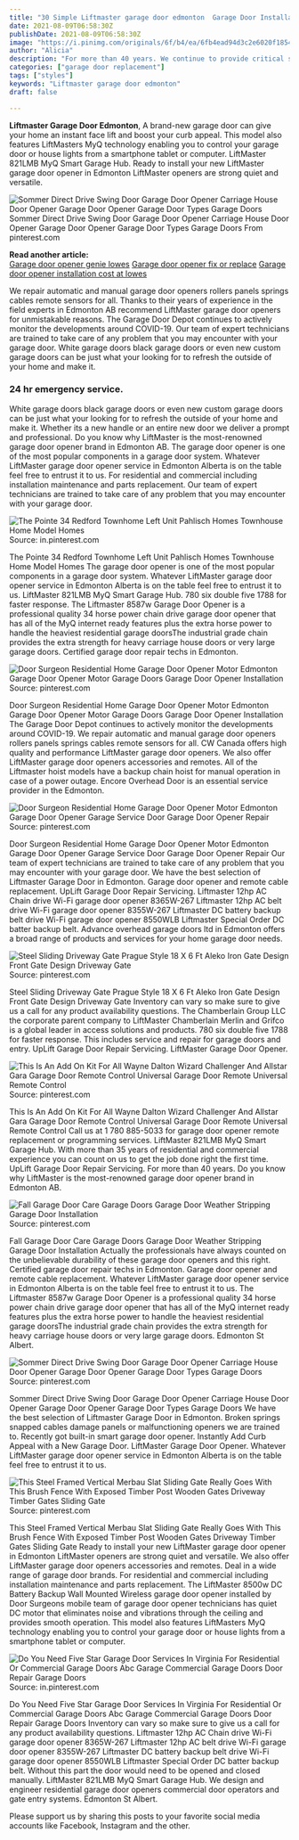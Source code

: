 ```yaml
---
title: "30 Simple Liftmaster garage door edmonton  Garage Door Installation"
date: 2021-08-09T06:58:30Z
publishDate: 2021-08-09T06:58:30Z
image: "https://i.pinimg.com/originals/6f/b4/ea/6fb4ead94d3c2e6020f18540d9fe4b45.jpg"
author: "Alicia"
description: "For more than 40 years. We continue to provide critical services to businesses homeowners and the community during the COVID-19 crisis. Liftmaster garage door edmonton"
categories: ["garage door replacement"]
tags: ["styles"]
keywords: "Liftmaster garage door edmonton"
draft: false

---
```

<!-- Head tag Code -->
**Liftmaster Garage Door Edmonton**, A brand-new garage door can give your home an instant face lift and boost your curb appeal. This model also features LiftMasters MyQ technology enabling you to control your garage door or house lights from a smartphone tablet or computer. LiftMaster 821LMB MyQ Smart Garage Hub. Ready to install your new LiftMaster garage door opener in Edmonton LiftMaster openers are strong quiet and versatile.

![Sommer Direct Drive Swing Door Garage Door Opener Carriage House Door Opener Garage Door Opener Garage Door Types Garage Doors](https://i.pinimg.com/736x/68/38/b0/6838b0d6b7e7345569f426b0aa40e41f.jpg "Sommer Direct Drive Swing Door Garage Door Opener Carriage House Door Opener Garage Door Opener Garage Door Types Garage Doors")
Sommer Direct Drive Swing Door Garage Door Opener Carriage House Door Opener Garage Door Opener Garage Door Types Garage Doors From pinterest.com

**Read another article:**  
[Garage door opener genie lowes](/garage-door-opener-genie-lowes/)
[Garage door opener fix or replace](/garage-door-opener-fix-or-replace/)
[Garage door opener installation cost at lowes](/garage-door-opener-installation-cost-at-lowes/)


We repair automatic and manual garage door openers rollers panels springs cables remote sensors for all. Thanks to their years of experience in the field experts in Edmonton AB recommend LiftMaster garage door openers for unmistakable reasons. The Garage Door Depot continues to actively monitor the developments around COVID-19. Our team of expert technicians are trained to take care of any problem that you may encounter with your garage door. White garage doors black garage doors or even new custom garage doors can be just what your looking for to refresh the outside of your home and make it.

### 24 hr emergency service.

White garage doors black garage doors or even new custom garage doors can be just what your looking for to refresh the outside of your home and make it. Whether its a new handle or an entire new door we deliver a prompt and professional. Do you know why LiftMaster is the most-renowned garage door opener brand in Edmonton AB. The garage door opener is one of the most popular components in a garage door system. Whatever LiftMaster garage door opener service in Edmonton Alberta is on the table feel free to entrust it to us. For residential and commercial including installation maintenance and parts replacement. Our team of expert technicians are trained to take care of any problem that you may encounter with your garage door.


![The Pointe 34 Redford Townhome Left Unit Pahlisch Homes Townhouse Home Model Homes](https://i.pinimg.com/originals/b1/2e/a7/b12ea7ef6386783393a7a8a279e410b7.jpg "The Pointe 34 Redford Townhome Left Unit Pahlisch Homes Townhouse Home Model Homes")
Source: in.pinterest.com

The Pointe 34 Redford Townhome Left Unit Pahlisch Homes Townhouse Home Model Homes The garage door opener is one of the most popular components in a garage door system. Whatever LiftMaster garage door opener service in Edmonton Alberta is on the table feel free to entrust it to us. LiftMaster 821LMB MyQ Smart Garage Hub. 780 six double five 1788 for faster response. The Liftmaster 8587w Garage Door Opener is a professional quality 34 horse power chain drive garage door opener that has all of the MyQ internet ready features plus the extra horse power to handle the heaviest residential garage doorsThe industrial grade chain provides the extra strength for heavy carriage house doors or very large garage doors. Certified garage door repair techs in Edmonton.

![Door Surgeon Residential Home Garage Door Opener Motor Edmonton Garage Door Opener Motor Garage Doors Garage Door Opener Installation](https://i.pinimg.com/originals/dd/97/50/dd9750445aa683876ea0f757e55698ca.png "Door Surgeon Residential Home Garage Door Opener Motor Edmonton Garage Door Opener Motor Garage Doors Garage Door Opener Installation")
Source: pinterest.com

Door Surgeon Residential Home Garage Door Opener Motor Edmonton Garage Door Opener Motor Garage Doors Garage Door Opener Installation The Garage Door Depot continues to actively monitor the developments around COVID-19. We repair automatic and manual garage door openers rollers panels springs cables remote sensors for all. CW Canada offers high quality and performance LiftMaster garage door openers. We also offer LiftMaster garage door openers accessories and remotes. All of the Liftmaster hoist models have a backup chain hoist for manual operation in case of a power outage. Encore Overhead Door is an essential service provider in the Edmonton.

![Door Surgeon Residential Home Garage Door Opener Motor Edmonton Garage Door Opener Garage Service Door Garage Door Opener Repair](https://i.pinimg.com/originals/41/5a/84/415a8462f63f9bdd87bcc62ce15d40bb.png "Door Surgeon Residential Home Garage Door Opener Motor Edmonton Garage Door Opener Garage Service Door Garage Door Opener Repair")
Source: pinterest.com

Door Surgeon Residential Home Garage Door Opener Motor Edmonton Garage Door Opener Garage Service Door Garage Door Opener Repair Our team of expert technicians are trained to take care of any problem that you may encounter with your garage door. We have the best selection of Liftmaster Garage Door in Edmonton. Garage door opener and remote cable replacement. UpLift Garage Door Repair Servicing. Liftmaster 12hp AC Chain drive Wi-Fi garage door opener 8365W-267 Liftmaster 12hp AC belt drive Wi-Fi garage door opener 8355W-267 Liftmaster DC battery backup belt drive Wi-Fi garage door opener 8550WLB Liftmaster Special Order DC batter backup belt. Advance overhead garage doors ltd in Edmonton offers a broad range of products and services for your home garage door needs.

![Steel Sliding Driveway Gate Prague Style 18 X 6 Ft Aleko Iron Gate Design Front Gate Design Driveway Gate](https://i.pinimg.com/originals/62/a9/4e/62a94efe333ba3e1b3aec4ea5ca67450.jpg "Steel Sliding Driveway Gate Prague Style 18 X 6 Ft Aleko Iron Gate Design Front Gate Design Driveway Gate")
Source: pinterest.com

Steel Sliding Driveway Gate Prague Style 18 X 6 Ft Aleko Iron Gate Design Front Gate Design Driveway Gate Inventory can vary so make sure to give us a call for any product availability questions. The Chamberlain Group LLC the corporate parent company to LiftMaster Chamberlain Merlin and Grifco is a global leader in access solutions and products. 780 six double five 1788 for faster response. This includes service and repair for garage doors and entry. UpLift Garage Door Repair Servicing. LiftMaster Garage Door Opener.

![This Is An Add On Kit For All Wayne Dalton Wizard Challenger And Allstar Gara Garage Door Remote Control Universal Garage Door Remote Universal Remote Control](https://i.pinimg.com/originals/95/83/33/958333ede03d995362b8e123eb8285da.jpg "This Is An Add On Kit For All Wayne Dalton Wizard Challenger And Allstar Gara Garage Door Remote Control Universal Garage Door Remote Universal Remote Control")
Source: pinterest.com

This Is An Add On Kit For All Wayne Dalton Wizard Challenger And Allstar Gara Garage Door Remote Control Universal Garage Door Remote Universal Remote Control Call us at 1 780 885-5033 for garage door opener remote replacement or programming services. LiftMaster 821LMB MyQ Smart Garage Hub. With more than 35 years of residential and commercial experience you can count on us to get the job done right the first time. UpLift Garage Door Repair Servicing. For more than 40 years. Do you know why LiftMaster is the most-renowned garage door opener brand in Edmonton AB.

![Fall Garage Door Care Garage Doors Garage Door Weather Stripping Garage Door Installation](https://i.pinimg.com/originals/4d/6b/b5/4d6bb59857ff8b8bc1df36837c1a0933.jpg "Fall Garage Door Care Garage Doors Garage Door Weather Stripping Garage Door Installation")
Source: pinterest.com

Fall Garage Door Care Garage Doors Garage Door Weather Stripping Garage Door Installation Actually the professionals have always counted on the unbelievable durability of these garage door openers and this right. Certified garage door repair techs in Edmonton. Garage door opener and remote cable replacement. Whatever LiftMaster garage door opener service in Edmonton Alberta is on the table feel free to entrust it to us. The Liftmaster 8587w Garage Door Opener is a professional quality 34 horse power chain drive garage door opener that has all of the MyQ internet ready features plus the extra horse power to handle the heaviest residential garage doorsThe industrial grade chain provides the extra strength for heavy carriage house doors or very large garage doors. Edmonton St Albert.

![Sommer Direct Drive Swing Door Garage Door Opener Carriage House Door Opener Garage Door Opener Garage Door Types Garage Doors](https://i.pinimg.com/736x/68/38/b0/6838b0d6b7e7345569f426b0aa40e41f.jpg "Sommer Direct Drive Swing Door Garage Door Opener Carriage House Door Opener Garage Door Opener Garage Door Types Garage Doors")
Source: pinterest.com

Sommer Direct Drive Swing Door Garage Door Opener Carriage House Door Opener Garage Door Opener Garage Door Types Garage Doors We have the best selection of Liftmaster Garage Door in Edmonton. Broken springs snapped cables damage panels or malfunctioning openers we are trained to. Recently got built-in smart garage door opener. Instantly Add Curb Appeal with a New Garage Door. LiftMaster Garage Door Opener. Whatever LiftMaster garage door opener service in Edmonton Alberta is on the table feel free to entrust it to us.

![This Steel Framed Vertical Merbau Slat Sliding Gate Really Goes With This Brush Fence With Exposed Timber Post Wooden Gates Driveway Timber Gates Sliding Gate](https://i.pinimg.com/originals/a8/23/5b/a8235b90c188b90a8519d99ba78609fc.jpg "This Steel Framed Vertical Merbau Slat Sliding Gate Really Goes With This Brush Fence With Exposed Timber Post Wooden Gates Driveway Timber Gates Sliding Gate")
Source: pinterest.com

This Steel Framed Vertical Merbau Slat Sliding Gate Really Goes With This Brush Fence With Exposed Timber Post Wooden Gates Driveway Timber Gates Sliding Gate Ready to install your new LiftMaster garage door opener in Edmonton LiftMaster openers are strong quiet and versatile. We also offer LiftMaster garage door openers accessories and remotes. Deal in a wide range of garage door brands. For residential and commercial including installation maintenance and parts replacement. The LiftMaster 8500w DC Battery Backup Wall Mounted Wireless garage door opener installed by Door Surgeons mobile team of garage door opener technicians has quiet DC motor that eliminates noise and vibrations through the ceiling and provides smooth operation. This model also features LiftMasters MyQ technology enabling you to control your garage door or house lights from a smartphone tablet or computer.

![Do You Need Five Star Garage Door Services In Virginia For Residential Or Commercial Garage Doors Abc Garage Commercial Garage Doors Door Repair Garage Doors](https://i.pinimg.com/originals/6f/b4/ea/6fb4ead94d3c2e6020f18540d9fe4b45.jpg "Do You Need Five Star Garage Door Services In Virginia For Residential Or Commercial Garage Doors Abc Garage Commercial Garage Doors Door Repair Garage Doors")
Source: in.pinterest.com

Do You Need Five Star Garage Door Services In Virginia For Residential Or Commercial Garage Doors Abc Garage Commercial Garage Doors Door Repair Garage Doors Inventory can vary so make sure to give us a call for any product availability questions. Liftmaster 12hp AC Chain drive Wi-Fi garage door opener 8365W-267 Liftmaster 12hp AC belt drive Wi-Fi garage door opener 8355W-267 Liftmaster DC battery backup belt drive Wi-Fi garage door opener 8550WLB Liftmaster Special Order DC batter backup belt. Without this part the door would need to be opened and closed manually. LiftMaster 821LMB MyQ Smart Garage Hub. We design and engineer residential garage door openers commercial door operators and gate entry systems. Edmonton St Albert.

Please support us by sharing this posts to your favorite social media accounts like Facebook, Instagram and the other.

